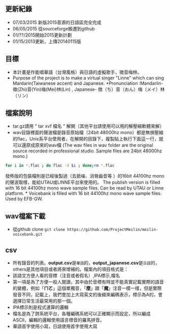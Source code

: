 ## 更新紀錄
  * 07/03/2015 新版2015音源的日語區完全完成
  * 06/05/2015 從sourceforge搬遷到github
  * 01/??/2015開始2015更新計劃
  * 01/15/2013更新，上傳20140115版

## 目標
  * 本計畫是作能唱華語（台灣風格）與日語的虛擬歌手，徵音梅林。
  * Purpose of the project is to make a virtual singer "Linne" which can sing Mardarin(Taiwanese accent) and Japanese.
  *Pronunciation :Mandarlin- 徵(Zhi)音(Yin)梅(Mei)林(Lin) , Japanese- 徴（ち）音（おん）梅（メイ）林（リン）

## 檔案說明
  * tar.gz請用  " tar xvf 檔名 " 解開（其他平台請使用可以用的解壓縮軟體來解）
  * wav目錄裡面的聲波檔是錄音原始檔（24bit 48000hz mono）都是無損壓縮的flac，Unix系平台使用者，在解開的目錄下，複製貼上執行下面這一行，就可以還原成原來的wav檔
(The wav files in wav folder are the original source recorded in professional studio. Sample files are 24bit 48000hz mono.)

```sh
for i in *.flac ; do flac -d $i ; done;rm *.flac
```
發佈版的包裝檔則是已經後製過（去抵噪、消脣齒音等 ）的16bit 44100hz mono的聲波取樣，能給UTAU或LINNE平台來使用的。
The publish version is filled with  16 bit 44100hz mono wave sample files. Can be read by  UTAU or Linne platform.  * Voicebank is filled with  16 bit 44100hz mono wave sample files. Used by EFB-GW.

## wav檔案下載
  * 從github clone `git clone https://github.com/ProjectMeilin/meilin-voicebank.git`

## csv
 * 所有錄音的列表。**output.csv**是```華語```的，**output_japanese.csv**是```日語```的，others是其他項目或者將來增補的。檔案內的項目格式是：
 * 該語文方便人看的音標（注音或者假名）,IPA標示,檔名
 * 第一項是為了方便一般人閱讀，其中由於音標有時並不能真實記載實際的語音的變體，例如「**ㄇㄛ**」這個單獨音，「**麼**」跟「**魔**」注音一模一樣，但是實際發音不同，記載上，我們會加上大寫英文的後綴來編碼表示，標示為A的，會選擇日常生活最常用的那一個。
 * IPA標示則是程式運算的邏輯
 * 檔名是為了跨系統平台，各種編碼系統可以正確顯示而設定，所以編成ASCII，編輯的邏輯使用語言標音的羅馬拼音。
 * 華語首字使用小寫，日語使用首字使用大寫

